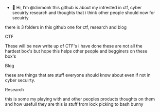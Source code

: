 - 👋 Hi, I’m @dinmonk
this github is about my intrested in ctf, cyber secuirty research and thoughts that i think other people should now for secuirty 

there is 3 folders  in this github one for ctf, research and blog

CTF

These will be new write up of CTF's i have done these are not all the hardest box's but hope this helps other people and begginers on these box's

Blog

these are things that are stuff everyone should know about even if not in cyber secuirty.

Research

this is some my playing with and other peoples products thoughts on them and how usefull they are this is stuff from lock picking to bash bunny

<!---
dinmonk/dinmonk is a ✨ special ✨ repository because its `README.md` (this file) appears on your GitHub profile.
You can click the Preview link to take a look at your changes.
--->
